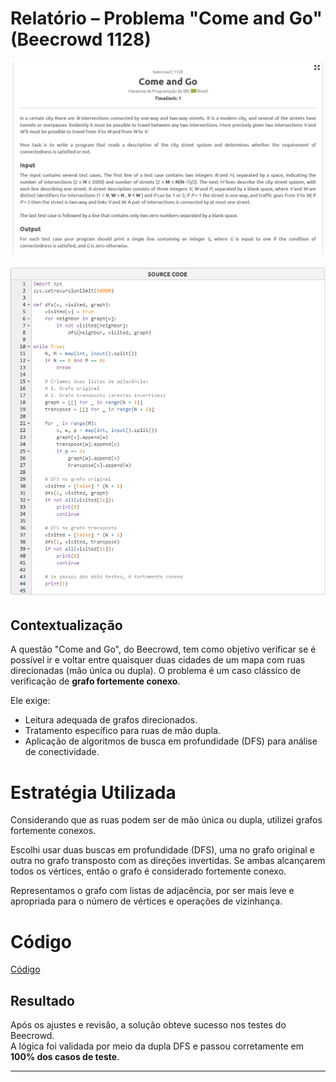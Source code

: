 # Relatório – Problema "Come and Go" (Beecrowd 1128)

![questao_comeandgo](../../assets/lista1/come_1128/comeandgo.png)

![codigo_comeandgo](../../assets/lista1/come_1128/codigo-comeandgo.png)

## Contextualização

A questão "Come and Go", do Beecrowd, tem como objetivo verificar se é possível ir e voltar entre quaisquer duas cidades de um mapa com ruas direcionadas (mão única ou dupla). O problema é um caso clássico de verificação de **grafo fortemente conexo**.

Ele exige:
- Leitura adequada de grafos direcionados.
- Tratamento específico para ruas de mão dupla.
- Aplicação de algoritmos de busca em profundidade (DFS) para análise de conectividade.

# Estratégia Utilizada

Considerando que as ruas podem ser de mão única ou dupla, utilizei grafos fortemente conexos.

Escolhi usar duas buscas em profundidade (DFS), uma no grafo original e outra no grafo transposto com as direções invertidas. Se ambas alcançarem todos os vértices, então o grafo é considerado fortemente conexo.

Representamos o grafo com listas de adjacência, por ser mais leve e apropriada para o número de vértices e operações de vizinhança.


# Código

[Código](1128-comeandgo.py)

## Resultado

Após os ajustes e revisão, a solução obteve sucesso nos testes do Beecrowd.  
A lógica foi validada por meio da dupla DFS e passou corretamente em **100% dos casos de teste**.

---
